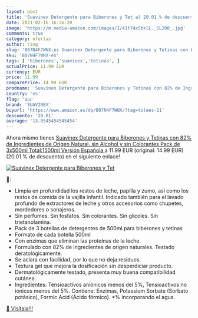 ```yaml
---
layout: post
title: 'Suavinex Detergente para Biberones y Tet al 20.01 % de descuento'
date: 2021-02-16 16:36:20
image: 'https://m.media-amazon.com/images/I/41t74x5bklL._SL200_.jpg'
comments: true
category: ofertas
author: ring
slug: 'B07N4F7WNX-es Suavinex Detergente para Biberones y Tetinas con 82% de...'
sku: 'B07N4F7WNX-es'
tags: [ 'biberones','suavinex','tetinas', ]
actualPrice: 11.99 EUR
currency: EUR
price: 11.99
comparePrice: 14.99 EUR
prodname: 'Suavinex Detergente para Biberones y Tetinas con 82% de Ingredientes de Origen Natural. sin Alcohol y sin Colorantes  Pack de 3x500ml Total:1500ml  Versión Española '
country: 'es'
flag: '🇪🇸'
brand: 'SUAVINEX'
buyurl: 'https://www.amazon.es/dp/B07N4F7WNX/?tag=tolees-21'
descuento: '20.01'
average: '13.8545454545454'
---
```


Ahora mismo tienes [Suavinex Detergente para Biberones y Tetinas con 82% de Ingredientes de Origen Natural. sin Alcohol y sin Colorantes  Pack de 3x500ml Total:1500ml  Versión Española ](https://www.amazon.es/dp/B07N4F7WNX/?tag=tolees-21) a 11.99 EUR (original: 14.99 EUR) (20.01 %  de descuento) en el siguiente enlace!

[![Suavinex Detergente para Biberones y Tet](https://m.media-amazon.com/images/I/41t74x5bklL._SL200_.jpg)](https://www.amazon.es/dp/B07N4F7WNX/?tag=tolees-21)

🔎:

- Limpia en profundidad los restos de leche, papilla y zumo, así como los restos de comida de la vajilla infantil. Indicado también para el lavado profundo de extractores de leche y otros accesorios como chupetes, mordedores o sonajeros.
- Sin perfumes. Sin fosfatos. Sin colorantes. Sin glicoles. Sin trietanolamina.
- Pack de 3 botellas de detergentes de 500ml para biberones y tetinas
- Formato de cada botella 500ml
- Con enzimas que eliminan las proteínas de la leche.
- Formulado con 82% de ingredientes de origen naturales. Testado deratológicamente.
- Se aclara con facilidad, por lo que no deja residuos.
- Textura gel que mejora la dosificación sin desperdiciar producto.
- Dermatológicamente testado, presenta muy buena compatibilidad cutánea.
- Ingredientes: Tensioactivos aniónicos menos del 5%, Tensioactivos no iónicos menos del 5%. Contiene: Enzimas, Potassium Sorbate (Sorbato potásico), Formic Acid (Ácido fórmico). *% incorporando el agua.

[🛒 Visítala!!!](https://www.amazon.es/dp/B07N4F7WNX/?tag=tolees-21)

